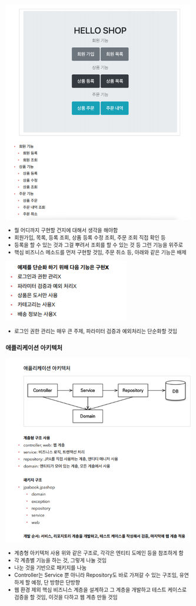 ![one](/img/Spring/Application/one.png)

- 뭘 어디까지 구현할 건지에 대해서 생각을 해야함
- 회원가입, 목록, 등록 조회, 상품 등록 수정 조회, 주문 조회 직접 확인 등
- 등록을 할 수 있는 것과 그걸 뿌려서 조회를 할 수 있는 것 등 그런 기능을 위주로
- 핵심 비즈니스 메소드를 먼저 구현할 것임, 주문 취소 등, 아래와 같은 기능은 배제

![one](/img/Spring/Application/two.png)

- 로그인 권한 관리는 매우 큰 주제, 파라미터 검증과 예외처리는 단순화할 것임

### 애플리케이션 아키텍처
![one](/img/Spring/Application/three.png)

- 계층형 아키텍처 사용 위와 같은 구조로, 각각은 엔티티 도메인 등을 참조하게 함
- 각 계층별 기능을 하는 것, 그렇게 나눌 것임
- 나눈 것을 기반으로 패키지를 나눔
- Controller는 Service 뿐 아니라 Repository도 바로 가져갈 수 있는 구조임, 유연하게 할 예정, 단 방향은 단방향
- 웹 환경 제외 핵심 비즈니스 계층을 설계하고 그 계층을 개발하고 테스트 케이스로 검증을 할 것임, 이것을 다하고 웹 계층 만들 것임